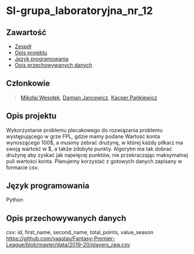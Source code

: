 # SI-grupa_laboratoryjna_nr_12
## Zawartość
* [Zespół](#Członkowie)
* [Opis projektu](#Opis-projektu)
* [Język programowania](#Język-programowania)
* [Opis przechowywanych danych](#Opis-przechowywanych-danych)
## Członkowie
>[Mikołaj Wesołek](https://github.com/wesoly97), [Damian Jancewicz](https://github.com/dilejt), [Kacper Pańkiewicz](https://github.com/kacperPankiewicz)



## Opis projektu
Wykorzystanie problemu plecakowego do rozwiązania problemu występującego w grze FPL, gdzie mamy podane Wartość konta wynoszącego 100$, a musimy zebrać drużynę, w której każdy piłkarz ma swoją wartość w $, a także zdobyte punkty. Algorytm ma tak dobrać drużynę aby zyskać jak najwięcej punktów, nie przekraczając maksymalnej puli wartości konta. Planujemy korzystać z gotowych danych zapisany w formacie csv.

## Język programowania
Python

## Opis przechowywanych danych
csv: id, first_name, second_name, total_points, value_season <br/>
https://github.com/vaastav/Fantasy-Premier-League/blob/master/data/2019-20/players_raw.csv

